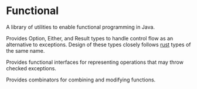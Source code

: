 # Functional
A library of utilities to enable functional programming in Java.

Provides Option, Either, and Result types to handle control flow as an alternative to exceptions.
Design of these types closely follows [rust](https://www.rust-lang.org/) types of the same name.

Provides functional interfaces for representing operations that may throw checked exceptions.

Provides combinators for combining and modifying functions.
